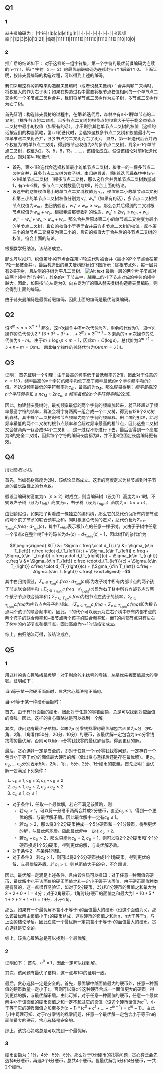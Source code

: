 ## Q1
### 1
赫夫曼编码为：
|字符|a|b|c|d|e|f|g|h|
|-|-|-|-|-|-|-|-|-|
|出现频率|1|1|2|3|5|8|13|21|
|编码|1111111|1111110|111110|11110|1110|110|10|0|
### 2
推广后的结论如下：
对于这样的一组字符集，第一个字符的最优前缀编码为连续的n-1个1，第i个字符（i >= 2）的最优前缀编码为连续的n-i个1后跟1个0。
下面证明，按赫夫曼编码的构造过程，可以得到上述的编码。

我们采用这样的策略来构造赫夫曼编码（或者说赫夫曼树）：合并两颗二叉树时，将权值大的作为右子树；如果在构造过程中需要将根节点权值相同的一个单节点二叉树和一个多节点二叉树合并，我们将单节点二叉树作为左子树，多节点二叉树作为右子树。

首先证明：构造赫夫曼树的过程中，在第i轮迭代后，森林中有n-i-1棵单节点的二叉树，1棵多节点的二叉树。且多节点二叉树的根节点的权重大于等于剩余单节点二叉树中最小的权值（如果有的话），小于剩余其他单节点二叉树的权值（这样的话按我们的构造策略，第i+1轮迭代时，会选择这棵多节点二叉树和权值最小的一棵单节点二叉树合并，且多节点的二叉树为右子树）。
显然，第一轮迭代后合并两个权值为1的单节点二叉树，得到根节点权值为2的多节点二叉树，剩余n-1个单节点二叉树，权值为2，3，5，8，13，……，该结论成立。假设该结论对前k轮迭代成立，则对第k+1轮迭代：
- 首先，第k+1轮迭代会选择权值最小的单节点二叉树，和唯一的一棵多节点二叉树合并，且多节点二叉树为右子树。由归纳假设，第k轮迭代后森林中有n-k-1棵单节点二叉树，1棵多节点二叉树，那么这样合并后单节点二叉树数量减1，有n-k-2棵，多节点二叉树数量仍为1棵，符合上面的结论。
- 设选中的这棵权值最小的单节点二叉树权值为$w_s$，权值第二小的单节点二叉树和第三小的单节点二叉树权值分别为$w_s', w_s''$（如果有的话），多节点二叉树根节点权值为$w_m$，由归纳假设，$w_s' > w_m \ge w_s$。那么合并后得到的二叉树根节点权值为$w_m+w_s$。根据斐波那契数列的性质，$w_s' \le 2w_s \le w_m+w_s$，$w_s'' = w_s'+w_s > w_m + w_s$。那么合并后原本第二小的单节点二叉树变为最小的单节点二叉树，且它的权值小于等于合并后的多节点二叉树的权值；原本第三小的单节点二叉树变为第二小的，且它的权值大于合并后的多节点二叉树的权值。符合上面的结论。

根据数学归纳法，该结论成立。

那么可以推知，权值第i小的节点会在第i-1轮迭代时被合并（最小的2个节点会在第1轮一起被合并），最后构造出的赫夫曼树形状如下图所示：除根节点外，每一层只有2棵子树，且左侧的子树为平凡二叉树。
![Alt text](1700096802812-screenshot.png)
最后一层的两个叶子节点对应两个频率为1的字符，其余的叶子节点中，越靠上的叶子节点对应的字符的频率越大。因此，如果按“向左走为0，向右走为1”的策从赫夫曼树构造赫夫曼编码，则会得到上面的编码。

由于赫夫曼编码是最优前缀编码，因此上面的编码是最优前缀编码。


## Q2
设$3^m \le n < 3^{m+1}$
那么，这n次操作中有m次代价为$2i$，剩余的代价为1。
这m次操作的总代价为$2*(3+3^2+3^3+...+3^m) = 3^{m+1}-3$
剩余的n-m次操作的总代价为$n-m$。
由于$m \le \log_3n < m+1$，因此$m=O(\log n)$。总代价为$3^{m+1}-3+n-m=O(n)$。
因此每个操作的摊还代价为$O(n)/n=O(1)$。

## Q3
证明：
首先证明一个引理：由于最高的频率低于最低频率的2倍，因此对于任意的$n\le 128$，频率最高的n个字符的频率和低于高于频率最低的n个字符频率和的2倍。不妨设频率最低的字符频率为$c_m$，最高的为$c_M$。那么容易得到：$频率最高的n个字符频率和 \le nc_M < 2nc_m \le 频率最低的n个字符频率和的2倍$。

因此，构建赫夫曼树时，最初频率最低的两个字符的频率加起来，就已经超过了频率最高字符的频率，算法会将字符两两一组合成一个二叉树，得到有128个2叉树的森林，其中每个二叉树的根节点频率为两个字符的频率和。由上面的引理，此时频率最低的两个二叉树的根节点频率和会超过频率最高的根节点，因此这些二叉树又会被两两一组合成64个二叉树……这一过程不断进行下去，最后会得到一个高度为8的完全二叉树，因此每个字符的编码长度都为8，并不比8位固定长度编码更有效。


## Q4
用归纳法证明。

首先，当编码树高度为2时，该结论显然成立。这里的高度定义为根节点到叶子节点的最长路径上的节点数。

假设当编码树高度为n（$n \ge 2$）时成立，则当编码树（设为$T$）高度为n+1时，不妨设左子树（设为$T_{left}$）高度为n，右子树（设为$T_{right}$）高度为m（$m \le n$）。

由归纳假设，如果把子树看成一棵独立的编码树，那么它的总代价为所有内部节点的两个孩子节点的联合频率之和，同时根据总代价的定义，总代价也为$\Sigma_{c\in T_{child}} c.freq \cdot d_{T_{left}}(c)$，其中$T_{child}$表示根节点的任意一棵子树。又由于子树中任意一个节点c在整个树T中的码长为$d_T(c) = d_{T_{child}}(c)+1$，因此树T的总代价为

$$\begin{aligned}
B(T) &= \Sigma c.freq \cdot d_T(c) \\
&= \Sigma_{c\in T_{left}} c.freq \cdot d_{T_{left}}(c) + \Sigma_{c\in T_{left}} c.freq + \Sigma_{c\in T_{right}} c.freq \cdot d_{T_{right}}(c) + \Sigma_{c\in T_{right}} c.freq \\
&= \Sigma_{c\in T_{left}} c.freq \cdot d_{T_{left}}(c) + \Sigma_{c\in T_{right}} c.freq \cdot d_{T_{right}}(c) + (\Sigma_{c\in T_{left}} c.freq + \Sigma_{c\in T_{right}} c.freq)
\end{aligned}
=$$

其中由归纳假设，$\Sigma_{c\in T_{left}}c.freq \cdot d_{T_{left}}(c)$即为左子树中所有内部节点的两个孩子节点联合频率和；$\Sigma_{c\in T_{right}}c.freq \cdot d_{T_{right}}(c)$即为右子树中所有内部节点的两个孩子节点联合频率和；$\Sigma_{c\in T_{left}} c.freq$为根节点左孩子的频率，$\Sigma_{c\in T_{right}} c.freq$为根节点右孩子的频率，$(\Sigma_{c\in T_{left}} c.freq + \Sigma_{c\in T_{right}} c.freq)$即为根节点两个孩子的联合频率和。因此，T的代价可以表示为左右子树中所有内部节点的两个孩子的联合频率和+根节点两个孩子的联合频率和。而T的内部节点只有左右子树中的内部节点和根节点，因此高度为n+1时该结论成立。

综上，由归纳法可得，该结论成立。


## Q5
### 1
用这样的贪心策略找最优解：对于剩余的未找零的零钱，总是优先找面值最大的零钱。证明如下：

当n等于某一种硬币面额时，显然贪心算法是正确的。

当n不等于某一种硬币面额时：

首先，由于有1分面额的硬币，因此对于任意的零钱面额，总是可以找到对应面值的零钱。因此，这样的贪心策略总是可以找到一个解。

其次，该问题有最优子结构。如果为n分零钱找零的最优解包含面值为c分（把5角、2角、1角看作50分、20分、10分）的硬币，该最优解一定包含为n-c分零钱找零的最优解，否则可以用n-c分零钱找零的最优解替换，得到更优的解。

最后，贪心选择一定是安全的，即对于任意一个n分零钱找零问题，一定存在一个包含小于等于n分的面值最大硬币的解（做出贪心选择后还是存在最优解）。用$c_1, c_2, ..., c_6$分别表示5角、2角、1角、5分、2分、1分硬币的数量。首先证明：最优解一定满足下列条件：
1. $c_6 \le 1, c_5 \le 2, c_5 + c_6 \le 2$
2. $c_3 \le 1, c_2 \le 2, c_3 + c_2 \le 2$
3. $c_4 \le 1, c_1 \le 1$
- 对于条件1，任取一个最优解，若它不满足该策略，则：
  - 若$c_6 > 1$，可以将一分硬币两两合并成2分硬币，直至$c_6 \le 1$，得到一个更优的解，与最优解矛盾。因此最优解中一定有$c_6 \le 1$。
  - 若$c_5 > 2$，那么将3个2分硬币换成一个5分硬币和一个1分硬币，得到更优的解，与最优解矛盾。因此最优解中一定有$c_5 \le 2$。
  - 若$c_5+c_6 > 2$，那么只能为$c_5 = 2, c_6 = 1$，则可以将2个2分硬币和1个1分硬币换成1个5分硬币，得到更优的解，与最优解矛盾。
- 对于条件2，与条件1同理。
- 对于条件3，若$c_4 > 1$，则可以将2个5分硬币换成1个1角硬币，得到更优的解，与最优解矛盾。若$c_1 > 1$，则总面值大于99分，不合题设。

因此，最优解一定满足上述条件。且由该性质可以推知：对于任意一种面值的硬币，最优解中小于该面值的硬币面值之和一定小于等于该面值。由于硬币面值种类是有限的，这一点很容易验证，如对于5分硬币，2分和1分硬币的面值之和最大为$2*2+0*1=4$分；对于2角硬币，1角到1分硬币的面值之和最大为$1*10+5*1+2*2+1*0=19$分，小于2角。

那么，如果有一个最优解不含小于等于n的面值最大的硬币（设这个面值为s），那么该最优解由面值小于s的硬币组成，这些硬币的面值之和为n，n大于等于s，与上面的结论矛盾。因此任意一个最优解一定包含小于等于n的面值最大的硬币。贪心选择是安全的。

综上，该贪心策略总是可以找到一个最优解。

### 2
证明如下：
首先，$c^0=1$，因此一定可以找到解。

其次，该问题有最优子结构，这一点与1中的证明一致。

最后，贪心选择一定是安全的。首先，最优解中除面值最大的硬币外，任意一种面值的硬币数量一定小于c。否则可以将c个这种硬币合成一个面值更大的硬币，得到更优的解，与最优解矛盾。由此可知，对于任意一种面值的硬币，任意一个最优解中小于该面值的硬币面值之和一定不超过它的面值（设这个硬币面值为$c^m$，小于等于它的硬币面值之和至多为$(c-1)*(c^0 + c^1 + ... + c^{m-1}) = c^m-1$）。由此与1中同理可知，对于n分零钱的找零问题，任意一个最优解一定包含小于等于n的面值最大的硬币。贪心选择是安全的。

综上，该贪心策略总是可以找到一个最优解。

### 3
硬币面额为：1分，4分，5分，6分。那么对于9分硬币的找零问题，贪心算法会先选择6分硬币，再选3个1分硬币，总共4个硬币。但最优解为5分和4分硬币，一共2个硬币。